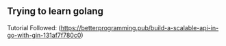 ## Trying to learn golang

Tutorial Followed: (https://betterprogramming.pub/build-a-scalable-api-in-go-with-gin-131af7f780c0)
